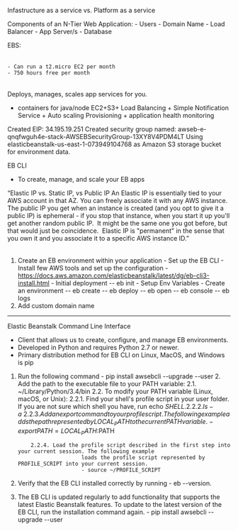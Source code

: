 Infastructure as a service vs. Platform as a service

Components of an N-Tier Web Application:
	- Users
	- Domain Name
	- Load Balancer
	- App Server/s
	- Database

EBS:
######
	- Can run a t2.micro EC2 per month
	- 750 hours free per month
######

Deploys, manages, scales app services for you.
- containers for java/node
EC2+S3+ Load Balancing + Simple Notification Service + Auto scaling
Provisioning + application health monitoring


Created EIP: 34.195.19.251
Created security group named:
	awseb-e-qnqfwguh4e-stack-AWSEBSecurityGroup-13XY8V4PDM4LT
Using elasticbeanstalk-us-east-1-073949104768 as Amazon S3 storage bucket for environment data.


EB CLI
 - To create, manage, and scale your EB apps


“Elastic IP vs. Static IP, vs Public IP
An Elastic IP is essentially tied to your AWS account in that AZ. You can freely associate it with any AWS instance.  The public IP you get when an instance is created (and you opt to give it a public IP) is ephemeral - if you stop that instance, when you start it up you'll get another random public IP.  It might be the same one you got before, but that would just be coincidence.  Elastic IP is "permanent" in the sense that you own it and you associate it to a specific AWS instance ID.”


######
1. Create an EB environment within your application
		 - Set up the EB CLI
		 			- Install few AWS tools and set up the configuration
					- https://docs.aws.amazon.com/elasticbeanstalk/latest/dg/eb-cli3-install.html
					- Initial deployment
							-- eb init
					- Setup Env Variables
					- Create an environment
							-- eb create <env-name>
							-- eb deploy <env-name>
							-- eb open
							-- eb console
							-- eb logs
2. Add custom domain name

************************************************************************************************************************************
Elastic Beanstalk Command Line Interface
 - Client that allows us to create, configure, and manage EB environments.
 - Developed in Python and requires Python 2.7 or newer.
 - Primary distribution method for EB CLI on Linux, MacOS, and Windows is pip
 1. Run the following command
 			- pip install awsebcli --upgrade --user
	2. Add the path to the executable file to your PATH variable:
		2.1. ~/Library/Python/3.4/bin
		2.2. To modify your PATH variable (Linux, macOS, or Unix):
			2.2.1. Find your shell's profile script in your user folder. If you are not sure which shell you have, run echo $SHELL.
			2.2.2. ls -a ~
			2.2.3. Add an export command to your profile script. The following example adds the path represented by   
							LOCAL_PATH to the current PATH variable.
							- export PATH=LOCAL_PATH:$PATH

			2.2.4. Load the profile script described in the first step into your current session. The following example
							loads the profile script represented by PROFILE_SCRIPT into your current session.
							- source ~/PROFILE_SCRIPT
3. Verify that the EB CLI installed correctly by running
		- eb --version.
4. The EB CLI is updated regularly to add functionality that supports the latest Elastic Beanstalk features. To update to the latest version of the EB CLI, run the installation command again.
		- pip install awsebcli --upgrade --user
